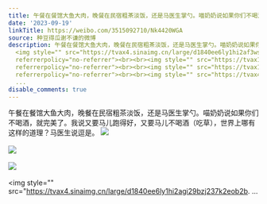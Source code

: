 ```yaml
---
title: 午餐在餐馆大鱼大肉，晚餐在民宿粗茶淡饭，还是马医生掌勺。喵奶奶说如果你们不喝酒，就完美了。我说又要马儿跑得好，又要马儿不喝酒（吃草），世界上哪有这样的...
date: '2023-09-19'
linkTitle: https://weibo.com/3515092710/Nk4420WGA
source: 种豆得瓜谢不谦的微博
description: 午餐在餐馆大鱼大肉，晚餐在民宿粗茶淡饭，还是马医生掌勺。喵奶奶说如果你们不喝酒，就完美了。我说又要马儿跑得好，又要马儿不喝酒（吃草），世界上哪有这样的道理？马医生说逗是。
  <img style="" src="https://tvax4.sinaimg.cn/large/d1840ee6ly1hi2af3ws4cj22bc3347wj.jpg"
  referrerpolicy="no-referrer"><br><br><img style="" src="https://tvax1.sinaimg.cn/large/d1840ee6ly1hi2afygq2nj22eo37kkjn.jpg"
  referrerpolicy="no-referrer"><br><br><img style="" src="https://tvax1.sinaimg.cn/large/d1840ee6ly1hi2ag9nv2ej23342bcnpf.jpg"
  referrerpolicy="no-referrer"><br><br><img style="" src="https://tvax4.sinaimg.cn/large/d1840ee6ly1hi2agi29bzj237k2eob2b.
  ...
disable_comments: true
---
```

午餐在餐馆大鱼大肉，晚餐在民宿粗茶淡饭，还是马医生掌勺。喵奶奶说如果你们不喝酒，就完美了。我说又要马儿跑得好，又要马儿不喝酒（吃草），世界上哪有这样的道理？马医生说逗是。 <img style="" src="https://tvax4.sinaimg.cn/large/d1840ee6ly1hi2af3ws4cj22bc3347wj.jpg" referrerpolicy="no-referrer"><br><br><img style="" src="https://tvax1.sinaimg.cn/large/d1840ee6ly1hi2afygq2nj22eo37kkjn.jpg" referrerpolicy="no-referrer"><br><br><img style="" src="https://tvax1.sinaimg.cn/large/d1840ee6ly1hi2ag9nv2ej23342bcnpf.jpg" referrerpolicy="no-referrer"><br><br><img style="" src="https://tvax4.sinaimg.cn/large/d1840ee6ly1hi2agi29bzj237k2eob2b. ...